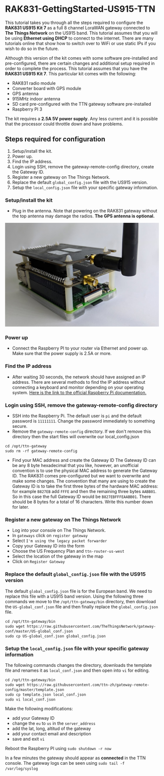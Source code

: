 # RAK831-GettingStarted-US915-TTN

This tutorial takes you through all the steps required to configure the **RAK831 US915 Kit 7** as a full 8 channel LoraWAN gateway connected to **The Things Network** on the US915 band. This tutorial assumes that you will be using **Ethernet using DHCP** to connect to the internet. There are many tutorials online that show how to switch over to WiFi or use static IPs if you wish to do so in the future.

Although this version of the kit comes with some software pre-installed and pre-configured, there are certain changes and additional setup required in order to complete the process.
This tutorial assumes that you have the **RAK831 US915 Kit 7**. This particular kit comes with the following:
* RAK831 radio module
* Converter board with GPS module
* GPS antenna
* 915MHz indoor antenna
* SD card pre-configured with the TTN gateway software pre-installed
* Raspberry PI 3

The kit requires a **2.5A 5V power supply**. Any less current and it is possible that the processor could throttle down and have problems.

## Steps required for configuration
1. Setup/install the kit.
1. Power up.
1. Find the IP address.
1. Login using SSH, remove the gateway-remote-config directory, create the Gateway ID.
1. Register a new gateway on The Things Network.
1. Replace the default `global_config.json` file with the US915 version.
1. Setup the `local_config.json` file with your specific gateway information.

### Setup/install the kit
* Plug in the antenna. Note that powering on the RAK831 gateway without the top antenna may damage the radios. **The GPS antenna is optional.**

![Antenna](https://github.com/bborncr/RAK831-GettingStarted-US915-TTN/blob/master/images/antenna.PNG)

### Power up
* Connect the Raspberry PI to your router via Ethernet and power up. Make sure that the power supply is 2.5A or more.
### Find the IP address
* After waiting 30 seconds, the network should have assigned an IP address. There are several methods to find the IP address without connecting a keyboard and monitor depending on your operating system. [Here is the link to the official Raspberry Pi documentation.](https://www.raspberrypi.org/documentation/remote-access/ip-address.md)
### Login using SSH, remove the gateway-remote-config directory
* SSH into the Raspberry Pi. The default user is `pi` and the default password is `11111111`. Change the password immediately to something secure. 
* Remove the `gateway-remote-config` directory. If we don't remove this directory then the start files will overwrite our local_config.json
```
cd /opt/ttn-gateway
sudo rm -rf gateway-remote-config
```
* Find your MAC address and create the Gateway ID
The Gateway ID can be any 8 byte hexadecimal that you like, however, an unofficial convention is to use the physical MAC address to generate the Gateway ID. The RAK831 comes pre-configured but we want to overwrite and make some changes. The convention that many are using to create the Gateway ID is to take the first three bytes of the hardware MAC address: for example `B827EB` add `FFFE` and then the remaining three bytes `AABB01`. So in this case the full Gateway ID would be `B827EBFFFEAABB01`. There should be 8 bytes for a total of 16 characters. Write this number down for later.
### Register a new gateway on The Things Network
* Log into your console on The Things Network.
* In `gateways` click on `register gateway`
* Select `I'm using the legacy packet forwarder`
* Copy your Gateway ID into the form
* Choose the US Frequency Plan and `ttn-router-us-west`
* Select the location of the gateway in the map
* Click on `Register Gateway`
### Replace the default `global_config.json` file with the US915 version
The default `global_config.json` file is for the European band. We need to replace this file with a US915 band version. Using the following three commands we move to the `/opt/ttn-gateway/bin` directory, then download the `US-global_conf.json` file and then finally replace the `global_config.json` file.
```
cd /opt/ttn-gateway/bin
sudo wget https://raw.githubusercontent.com/TheThingsNetwork/gateway-conf/master/US-global_conf.json
sudo cp US-global_conf.json global_config.json
```

### Setup the `local_config.json` file with your specific gateway information
The following commands changes the directory, downloads the template file and renames it as `local_conf.json` and then open into `vi` for editing. 
```
cd /opt/ttn-gateway/bin
sudo wget https://raw.githubusercontent.com/ttn-zh/gateway-remote-config/master/template.json
sudo cp template.json local_conf.json
sudo vi local_conf.json
```
Make the following modifications:
* add your Gateway ID
* change the `eu` to `us` in the `server_address`
* add the lat, long, altitud of the gateway
* add your contact email and description
* save and exit `vi`

Reboot the Raspberry PI using `sudo shutdown -r now`

In a few minutes the gateway should appear as **connected** in the TTN console.
The gateway logs can be seen using `sudo tail -f /var/log/syslog`

